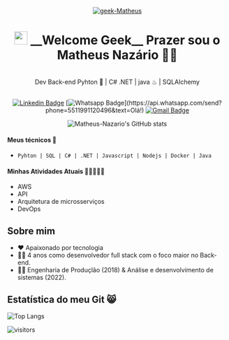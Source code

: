 <p align = "center">
  <a href="https://www.linkedin.com/in/matheus-naz%C3%A1rio-676411b3/">
    <img src="https://i.ibb.co/1LyDXjc/geek-Matheus.png" alt="geek-Matheus" border="0" /></a>
</p>



<h1 align="center"> <img src="https://media.giphy.com/media/hvRJCLFzcasrR4ia7z/giphy.gif" width="30px">   __Welcome Geek__ Prazer sou o Matheus Nazário    👨‍🚀  </h1> <br/>
<div slyle = 'text-align: center' align = 'center'>
       Dev Back-end Pyhton 🐍  | C# .NET   |  java ♨  | SQLAlchemy 
</div>
<br/>
<div slyle = 'text-align: center' align = 'center'>

[![Linkedin Badge](https://img.shields.io/badge/-LinkedIn-blue?style=for-the-badge&logo=Linkedin&logoColor=white&link=https://www.linkedin.com/in/matheus-nazário-676411b3/)](https://www.linkedin.com/in/matheus-nazário-676411b3/)
[![Whatsapp Badge](https://img.shields.io/badge/-Whatsapp-4CA143?style=for-the-badge&labelColor=4CA143&logo=whatsapp&logoColor=white&link=https://api.whatsapp.com/send?phone=5511991120496&text=Olá!)](https://api.whatsapp.com/send?phone=5511991120496&text=Olá!)
[![Gmail Badge](https://img.shields.io/badge/-Gmail-c14438?style=for-the-badge&logo=Gmail&logoColor=white&link=mailto:matheus.nazario@aluno.faculdadeimpacta.com.br
)](mailto:matheus.nazario@aluno.faculdadeimpacta.com.br
)

</div>

<div slyle = 'text-align: center' align = 'center'>

![Matheus-Nazario's GitHub stats](https://github-readme-stats.vercel.app/api?username=Matheus-Nazario&hide=contribs,prs&theme=radical)

</div>

#### Meus técnicos 🚀

- ` Pyhton | SQL | C# | .NET | Javascript | Nodejs | Docker | Java  `

#### Minhas Atividades Atuais 👨‍🚀👨🏻‍💻 

- AWS
- API
- Arquitetura de microsserviços
- DevOps


## Sobre mim

- ❤ Apaixonado por tecnologia 
- 👨‍💻 4 anos como desenvolvedor full stack com o foco maior no Back-end.
- 👨‍🎓 Engenharia de Produçlão (2018) & Análise e desenvolvimento de sistemas (2022).


## Estatística do meu Git 😸

![Top Langs](https://github-readme-stats.vercel.app/api/top-langs/?username=Matheus-Nazario&layout=compact&theme=radical)

![visitors](https://visitor-badge.glitch.me/badge?page_id=Matheus-Nazariopage.id)

